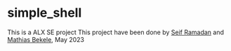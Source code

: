 # simple_shell

This is a ALX SE project
This project have been done by [Seif Ramadan](https://github.com/seifemadeldin) and [Mathias Bekele](https://Mathhmore), May 2023
